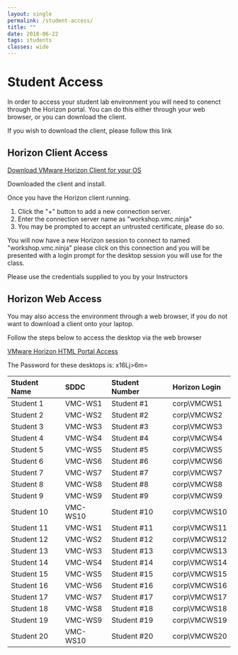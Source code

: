 ```yaml
---
layout: single
permalink: /student-access/
title: ""
date: 2018-06-22
tags: students
classes: wide
---
```

# Student Access

In order to access your student lab environment you will need to conenct through the Horizon portal. You can do this either through your web browser, or you can download the client.

If you wish to download the client, please follow this link

## Horizon Client Access

[Download VMware Horizon Client for your OS](https://my.vmware.com/web/vmware/info?slug=desktop_end_user_computing/vmware_horizon_clients/4_0)

Downloaded the client and install.

Once you have the Horizon client running.

1. Click the "+" button to add a new connection server.
2. Enter the connection server name as "workshop.vmc.ninja"
3. You may be prompted to accept an untrusted certificate, please do so.

You will now have a new Horizon session to connect to named "workshop.vmc.ninja" please click on this connection and you will be presented with a login prompt for the desktop session you will use for the class.

Please use the credentials supplied to you by your Instructors

## Horizon Web Access

You may also access the environment through a web browser, if you do not want to download a client onto your laptop.

Follow the steps below to access the desktop via the web browser

[VMware Horizon HTML Portal Access](https://workshop.vmc.ninja/portal/webclient/index.html)

The Password for these desktops is: x16Lj>6m=

| Student Name | SDDC     | Student Number | Horizon Login |
|:-------------|:---------|:---------------|:----------|
|Student 1|VMC-WS1|Student #1|corp\VMCWS1|
|Student 2|VMC-WS2|Student #2|corp\VMCWS2|
|Student 3|VMC-WS3|Student #3|corp\VMCWS3|
|Student 4|VMC-WS4|Student #4|corp\VMCWS4|
|Student 5|VMC-WS5|Student #5|corp\VMCWS5|
|Student 6|VMC-WS6|Student #6|corp\VMCWS6|
|Student 7|VMC-WS7|Student #7|corp\VMCWS7|
|Student 8|VMC-WS8|Student #8|corp\VMCWS8|
|Student 9|VMC-WS9|Student #9|corp\VMCWS9|
|Student 10|VMC-WS10|Student #10|corp\VMCWS10|
|Student 11|VMC-WS1|Student #11|corp\VMCWS11|
|Student 12|VMC-WS2|Student #12|corp\VMCWS12|
|Student 13|VMC-WS3|Student #13|corp\VMCWS13|
|Student 14|VMC-WS4|Student #14|corp\VMCWS14|
|Student 15|VMC-WS5|Student #15|corp\VMCWS15|
|Student 16|VMC-WS6|Student #16|corp\VMCWS16|
|Student 17|VMC-WS7|Student #17|corp\VMCWS17|
|Student 18|VMC-WS8|Student #18|corp\VMCWS18|
|Student 19|VMC-WS9|Student #19|corp\VMCWS19|
|Student 20|VMC-WS10|Student #20|corp\VMCWS20|